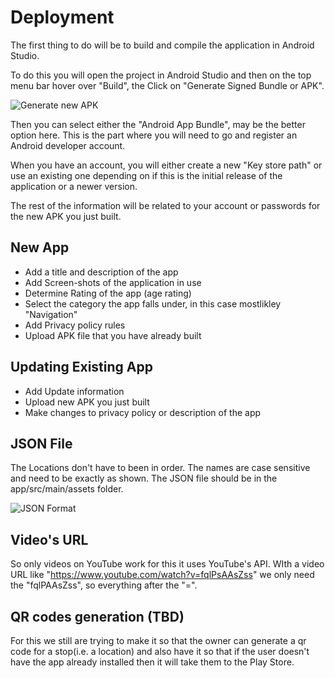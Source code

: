 # Deployment

The first thing to do will be to build and compile the application in Android Studio.

To do this you will open the project in Android Studio and then on the top menu bar hover over "Build", the Click on "Generate Signed Bundle or APK".

![Generate new APK](https://i.imgur.com/4QNDQZQ.png)

Then you can select either the "Android App Bundle", may be the better option here. This is the part where you will need to go and register an Android developer account.

When you have an account, you will either create a new "Key store path" or use an existing one depending on if this is the initial release of the application or a newer version.

The rest of the information will be related to your account or passwords for the new APK you just built.

## New App
- Add a title and description of the app
- Add Screen-shots of the application in use
- Determine Rating of the app (age rating)
- Select the category the app falls under, in this case mostlikley "Navigation"
- Add Privacy policy rules
- Upload APK file that you have already built

## Updating Existing App
- Add Update information
- Upload new APK you just built
- Make changes to privacy policy or description of the app


## JSON File

The Locations don't have to been in order. The names are case sensitive and need to be exactly as shown.  The JSON file should be in the app/src/main/assets folder.

![JSON Format](https://i.imgur.com/qQIHAtL.png)


## Video's URL
So only videos on YouTube work for this it uses YouTube's API.  WIth a video URL like "https://www.youtube.com/watch?v=fqlPsAAsZss" we only need the "fqlPAAsZss", so everything after the "=".

## QR codes generation (TBD)

For this we still are trying to make it so that the owner can generate a qr code for a stop(i.e. a location) and also have it so that if the user doesn't have the app already installed then it will take them to the Play Store.

